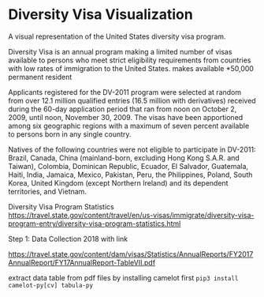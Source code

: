 # Diversity Visa Visualization
A visual representation of the United States diversity visa program. 

Diversity Visa is an annual program making a limited number of  visas available to persons who meet strict eligibility requirements from countries with low rates of immigration to the United States. makes available *50,000 permanent resident 

Applicants registered for the DV-2011 program were selected at random from over 12.1 million qualified entries (16.5 million with derivatives) received during the 60-day application period that ran from noon on October 2, 2009, until noon, November 30, 2009. The visas have been apportioned among six geographic regions with a maximum of seven percent available to persons born in any single country. 

Natives of the following countries were not eligible to participate in DV-2011:  Brazil, Canada, China (mainland-born, excluding Hong Kong S.A.R. and Taiwan), Colombia, Dominican Republic, Ecuador, El Salvador, Guatemala, Haiti, India, Jamaica, Mexico, Pakistan, Peru, the Philippines, Poland, South Korea, United Kingdom (except Northern Ireland) and its dependent territories, and Vietnam.

Diversity Visa Program Statistics
https://travel.state.gov/content/travel/en/us-visas/immigrate/diversity-visa-program-entry/diversity-visa-program-statistics.html


Step 1: Data Collection 
2018 with link 

https://travel.state.gov/content/dam/visas/Statistics/AnnualReports/FY2017AnnualReport/FY17AnnualReport-TableVII.pdf

extract data table from pdf files by installing camelot first 
```pip3 install camelot-py[cv] tabula-py```
